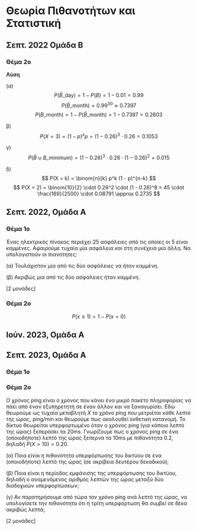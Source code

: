 # Θεωρία Πιθανοτήτων και Στατιστική

## Σεπτ. 2022 Ομάδα Β

### Θέμα 2ο

**Λύση**

(α) 
$$ P(\bar{B}\_{\text{day}}) = 1 - P(B) = 1 - 0.01 = 0.99 $$
$$ P(\bar{B}\_{\text{month}}) = 0.99^{30} \approx 0.7397 $$
$$ P(B\_{\text{month}}) = 1 - P(\bar{B}\_{\text{month}}) = 1 - 0.7397 = 0.2603 $$

β)
$$ P(X = 3) = (1 - p)^x p = (1 - 0.26)^3 \cdot 0.26 = 0.1053 $$

γ)
$$ P(\bar{B} \cup B\_{\text{minimum}}) = 
(1 - 0.26)^3 \cdot 0.26 \cdot (1 - 0.26)^2 = 0.015 $$

δ)
$$ P(X = k) = \binom{n}{k} p^k (1 - p)^{n-k} $$
$$
P(X = 2) = \binom{10}{2} \cdot 0.26^2 \cdot (1 - 0.26)^8
= 45 \cdot \frac{169}{2500} \cdot 0.08791 \approx 0.2735
$$

## Σεπτ. 2022, Ομάδα Α

### Θέμα 1ο

Ένας ηλεκτρικός πίνακας περιέχει 25 ασφάλειες από τις οποίες οι 5 είναι
καμμένες. Αφαιρούμε τυχαία μία ασφάλεια και στη συνέχεια μια άλλη. Να
υπολογιστούν οι πιανότητες:

(α) Τουλάχιστον μία από τις δύο ασφάλειες να ήταν καμμένη.

(β) Ακριβώς μια από τις δύο ασφάλειες ήταν καμμένη.

[2 μονάδες]

### Θέμα 2ο

$$ P(x \geq 1) = 1 - P(x = 0) $$

## Ιούν. 2023, Ομάδα Α

## Σεπτ. 2023, Ομάδα Α

### Θέμα 1ο

### Θέμα 2ο

Ο χρόνος ping είναι ο χρόνος που κάνει ένα μικρό πακέτο πληροφορίας να πάει από
έναν εξυπηρετητή σε έναν άλλον και να ξαναγυρίσει. Εδώ θεωρούμε ως τυχαία
μεταβλητή $X$ το χρόνο ping που μετριέται κάθε λεπτό της ώρας, ping/min και
θεωρούμε πως ακολουθεί εκθετική κατανομή. Το δίκτυο θεωρείται υπερφορτωμένο όταν
ο χρόνος ping (για κάποιο λεπτό της ώρας) ξεπεράσει τα 20ms. Γνωρίζουμε πως ο
χρόνος ping σε ένα (οποιοδήποτε) λεπτό της ώρας ξεπερνά τα 10ms με πιθανότητα
0.2, δηλαδή $P(X > 10) = 0.20$.

(α) Ποια είναι η πιθανότητα υπερφόρτωσης του δικτύου σε ένα (οποιοδήποτε) λεπτό
της ώρας (σε ακρίβεια δευτέρου δεκαδικού);

(β) Ποια είναι η περίοδος εμφάνισης της υπερφόρτωσης του δικτύου, δηλαδή ο
αναμενόμενος αριθμός λεπτών της ώρας μεταξύ δύο διαδοχικών υπερφορτώσεων;

(γ) Αν παρατηρήσουμε από τώρα τον χρόνο ping ανά λεπτό της ώρας, να υπολογίσετε
την πιθανότητα ότι η τρίτη υπερφόρτωση θα συμβεί σε δέκα ακριβώς λεπτά;

[2 μονάδες]
